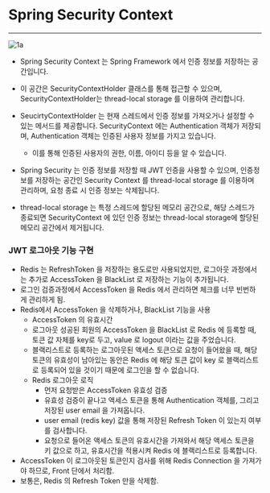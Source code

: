 # Spring Security Context

---

![1a](https://user-images.githubusercontent.com/41246605/215015140-86e3a53a-6aeb-4369-af41-dfc88dd2d1b3.png)


- Spring Security Context 는 Spring Framework 에서 인증 정보를 저장하는 공간입니다.


- 이 공간은 SecurityContextHolder 클래스를 통해 접근할 수 있으며, SecurityContextHolder는 thread-local storage 를 이용하여 관리합니다.


- SeucirtyContextHolder 는 현재 스레드에서 인증 정보를 가져오거나 설정할 수 있는 메서드를 제공합니다. SecurityContext 에는 Authentication 객체가 저장되며, Authentication 객체는 인증된 사용자 정보를 가지고 있습니다.
    - 이를 통해 인증된 사용자의 권한, 이름, 아이디 등을 알 수 있습니다.


- Spring Security 는 인증 정보를 저장할 때 JWT 인증을 사용할 수 있으며, 인증정보를 저장하는 공간인 Security Context 를 thread-local storage 를 이용하며 관리하며, 요청 종료 시 인증 정보는 삭제됩니다.


- thread-local storage 는 특정 스레드에 할당된 메모리 공간으로, 해당 스레드가 종료되면 SecurityContext 에 있던 인증 정보는 thread-local storage에 할당된 메모리 공간에서 제거됩니다.



### JWT 로그아웃 기능 구현

- Redis 는 RefreshToken 을 저장하는 용도로만 사용되었지만, 로그아웃 과정에서는 추가로 AccessToken 을 BlackList 로 저장하는 기능이 추가됩니다.
- 로그인 검증과정에서 AccessToken 을 Redis 에서 관리하면 체크를 너무 빈번하게 관리하게 됨.
- Redis에서 AccessToken 을 삭제하거나, BlackList 기능을 사용
  - AccessToken 의 유효시간
  - 로그아웃 성공된 회원의 AccessToken 을 BlackList 로 Redis 에 등록할 때, 토큰 값 자체를 key로 두고, value 로 logout 이라는 값을 주었습니다.
  - 블랙리스트로 등록하는 로그아웃된 액세스 토큰으로 요청이 들어왔을 때, 해당 토큰의 유효성이 남아있는 동안은 Redis 에 해당 토큰 값이 key 로 블랙리스트로 등록되어 있을 것이기 때문에 로그인을 할 수 없습니다.
  - Redis 로그아웃 로직
    - 먼저 요청받은 AccessToken 유효성 검증
    - 유효성 검증이 끝나고 액세스 토큰을 통해 Authentication 객체를, 그리고 저장된 user email 을 가져옵니다.
    - user email (redis key) 값을 통해 저장된 Refresh Token 이 있는지 여부를 검사합니다.
    - 요청으로 들어온 액세스 토큰의 유효시간을 가져와서 해당 액세스 토큰을 키 값으로 하고, 유효시간을 적용시켜 Redis 에 블랙리스트로 등록합니다.
- AccessToken 이 로그아웃된 토큰인지 검사를 위해 Redis Connection 을 가져가야 하므로, Front 단에서 처리함.
- 보통은, Redis 의 Refresh Token 만을 삭제함.


